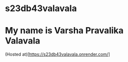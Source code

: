 # s23db43valavala
# My name is Varsha Pravalika Valavala
(Hosted at)[https://s23db43valavala.onrender.com/]
